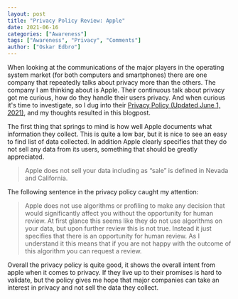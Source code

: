 ```yaml
---
layout: post
title: "Privacy Policy Review: Apple"
date: 2021-06-16
categories: ["Awareness"]
tags: ["Awareness", "Privacy", "Comments"]
author: ["Oskar Edbro"]
---
```


When looking at the communications of the major players in the operating system market (for both computers and smartphones) there are one company that repeatedly talks about privacy more than the others. The company I am thinking about is Apple. Their continuous talk about privacy got me curious, how do they handle their users privacy. And when curious it's time to investigate, so I dug into their [Privacy Policy (Updated June 1, 2021)](https://www.apple.com/legal/privacy/en-ww/), and my thoughts resulted in this blogpost. 

The first thing that springs to mind is how well Apple documents what information they collect. This is quite a low bar, but it is nice to see an easy to find list of data collected. In addition Apple clearly specifies that they do not sell any data from its users, something that should be greatly appreciated. 
> Apple does not sell your data including as “sale” is defined in Nevada and California. 


The following sentence in the privacy policy caught my attention: 
> Apple does not use algorithms or profiling to make any decision that would significantly affect you without the opportunity for human review.
At first glance this seems like they do not use algorithms on your data, but upon further review this is not true. Instead it just specifies that there is an opportunity for human review. As I understand it this means that if you are not happy with the outcome of this algorithm you can request a review.



Overall the  privacy policy is quite good, it shows the overall intent from apple when it comes to privacy. If they live up to their promises is hard to validate, but the policy gives me hope that major companies can take an interest in privacy and not sell the data they collect.
